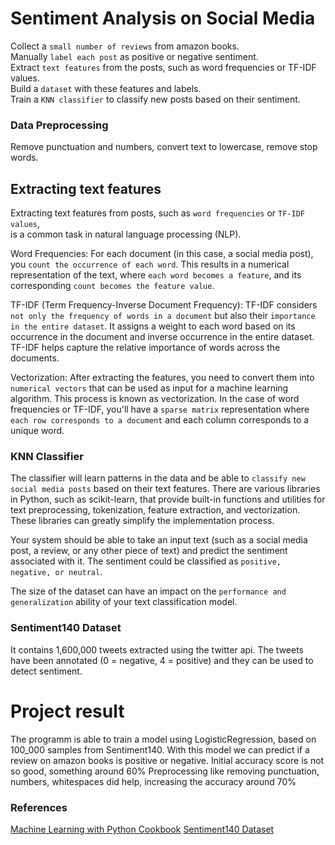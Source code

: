# Sentiment Analysis on Social Media

Collect a `small number of reviews` from amazon books.  
Manually `label each post` as positive or negative sentiment.   
Extract `text features` from the posts, such as word frequencies or TF-IDF values.  
Build a `dataset` with these features and labels.  
Train a `KNN classifier` to classify new posts based on their sentiment.  

### Data Preprocessing

Remove punctuation and numbers, convert text to lowercase, remove stop words.  

## Extracting text features

Extracting text features from posts, such as `word frequencies` or `TF-IDF values`,  
is a common task in natural language processing (NLP).

Word Frequencies: For each document (in this case, a social media post), you `count the occurrence of each word`. 
This results in a numerical representation of the text, where `each word becomes a feature`, 
and its corresponding `count becomes the feature value`.

TF-IDF (Term Frequency-Inverse Document Frequency): TF-IDF considers `not only the frequency of words in a document` 
but also their `importance in the entire dataset`. It assigns a weight to each word based on its occurrence in the document and inverse occurrence in the entire dataset. TF-IDF helps capture the relative importance of words across the documents.

Vectorization: After extracting the features, you need to convert them into `numerical vectors` that can be used as input for a machine learning algorithm. This process is known as vectorization. In the case of word frequencies or TF-IDF, you'll have a `sparse matrix` representation where `each row corresponds to a document` and each column corresponds to a unique word.

### KNN Classifier

The classifier will learn patterns in the data and be able to `classify new social media posts` based on their text features. There are various libraries in Python, such as scikit-learn, that provide built-in functions and utilities for text preprocessing, tokenization, feature extraction, and vectorization. These libraries can greatly simplify the implementation process.

Your system should be able to take an input text (such as a social media post, a review, or any other piece of text) and predict the sentiment associated with it. The sentiment could be classified as `positive, negative, or neutral`.

The size of the dataset can have an impact on the `performance and generalization` ability of your text classification model. 


### Sentiment140 Dataset

It contains 1,600,000 tweets extracted using the twitter api.
The tweets have been annotated  (0 = negative, 4 = positive) and they can be used to detect sentiment.


# Project result

The programm is able to train a model using LogisticRegression, based on 100_000 samples from Sentiment140. 
With this model we can predict if a review on amazon books is positive or negative. 
Initial accuracy score is not so good, something around 60%
Preprocessing like removing punctuation, numbers, whitespaces did help, increasing the accuracy around 70%


### References

[Machine Learning with Python Cookbook](https://www.amazon.com/gp/product/B07BC3LFKT)
[Sentiment140 Dataset](https://www.kaggle.com/datasets/kazanova/sentiment140)